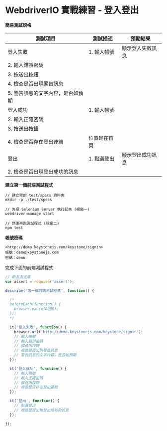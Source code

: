 # WebdriverIO 實戰練習 - 登入登出

**簡易測試規格**

測試項目 | 測試描述 | 預期結果
---------|----------|---------
 登入失敗 | 1. 輸入帳號 | 顯示登入失敗訊息
  | 2. 輸入錯誤密碼 | 
  | 3. 按送出按鈕 | 
  | 4. 檢查是否出現警告訊息 | 
  | 5. 警告訊息的文字內容，是否如預期 | 
 登入成功 | 1. 輸入帳號 | 
  | 2. 輸入正確密碼 | 
  | 3. 按送出按鈕 | 
  | 4. 檢查是否存在登出連結 | 位置是在首頁
 登出 | 1. 點選登出 | 顯示登出成功訊息
  | 2. 檢查是否出現登出成功的訊息 | 

**建立第一個前端測試程式**

```
// 建立空的 test/specs 資料夾
mkdir -p ./test/specs

// 先把 Selenium Server 執行起來 (視窗一)
webdriver-manage start

// 然後再跑測試程式 (視窗二)
npm test
```

**帳號密碼**

```
<http://demo.keystonejs.com/keystone/signin>
帳號：demo@keystonejs.com
密碼：demo
```

完成下面的前端測試程式

```js
// 斷言函式庫
var assert = require('assert');

describe('第一個前端測試程式', function() {

  /*
  beforeEach(function() {
    browser.pause(8000);
  });
  */

  it('登入失敗', function() {
    browser.url('http://demo.keystonejs.com/keystone/signin');
    // 輸入帳號
    // 輸入錯誤密碼
    // 按送出按鈕
    // 檢查是否出現警告訊息
    // 警告訊息的文字內容，是否如預期
  });

  it('登入成功', function() {
    // 輸入帳號
    // 輸入正確密碼
    // 按送出按鈕
    // 檢查是否存在登出連結
  });

  it('登出', function() {
    // 點選登出
    // 檢查是否出現登出成功的訊息
  });

});
```